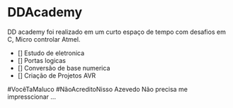 # DDAcademy
DD academy foi realizado em um curto espaço de tempo com desafios em C, Micro controlar Atmel.

- []  Estudo de eletronica
- []  Portas logicas
- []  Conversão de base numerica
- []  Criação de Projetos AVR

#VocêTaMaluco #NãoAcreditoNisso 
Azevedo Não precisa me impresscionar ...
